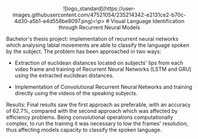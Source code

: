 <p align="center">![logo_standard](https://user-images.githubusercontent.com/47521054/235214342-e2131ce2-b70c-4d30-a5b1-e4d558be8097.png)<\p>
# Visual Language Identification through Recurrent Neural Models

Bachelor's thesis project: implementation of recurrent neural networks which analysing labial movements are able to classify the language spoken by the subject. The problem has been approached in two ways: 

- Extraction of euclidean distances located on subjects' lips from each video frame and training of Recurrent Neural Networks (LSTM and GRU) using the extracted euclidean distances. 

- Implementation of Convolutional Recurrent Neural Networks and training directly using the videos of the speaking subjects. 

Results: Final results saw the first approach as preferable, with an accuracy of 62.7%, compared with the second approach which was affected by efficiency problems. Being convolutional operations computationally complex, to run the training it was necessary to low the frames' resolution, thus affecting models capacity to classify the spoken language. 
